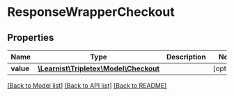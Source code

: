 # ResponseWrapperCheckout

## Properties
Name | Type | Description | Notes
------------ | ------------- | ------------- | -------------
**value** | [**\Learnist\Tripletex\Model\Checkout**](Checkout.md) |  | [optional] 

[[Back to Model list]](../../README.md#documentation-for-models) [[Back to API list]](../../README.md#documentation-for-api-endpoints) [[Back to README]](../../README.md)

